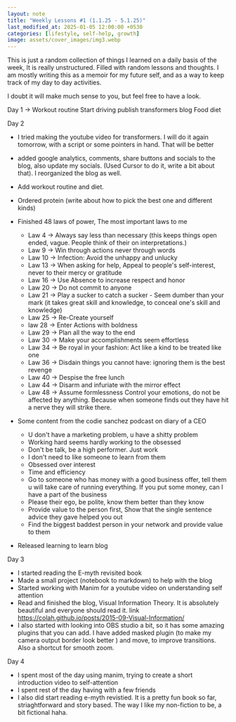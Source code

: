 ```yaml
---
layout: note
title: "Weekly Lessons #1 (1.1.25 - 5.1.25)"
last_modified_at: 2025-01-05 12:00:00 +0530
categories: [lifestyle, self-help, growth]
image: assets/cover_images/img3.webp
---
```



This is just a random collection of things I learned on a daily basis of the week, It is really unstructured. Filled with random lessons and thoughts. 
I am mostly writing this as a memoir for my future self, and as a way to keep track of my day to day activities.

I doubt it will make much sense to you, but feel free to have a look. 

Day 1 -> 
Workout routine 
Start driving 
publish transformers blog 
Food diet  

Day 2 
- I tried making the youtube video for transformers. I will do it again tomorrow, with a script or some pointers in hand. That will be better
- added google analytics, comments, share buttons and socials to the blog, also update my socials. (Used Cursor to do it, write a bit about that). I reorganized the blog as well. 
- Add workout routine and diet.
- Ordered protein (write about how to pick the best one and different kinds)
- Finished 48 laws of power, The most important laws to me 
    - Law 4 -> Always say less than necessary (this keeps things open ended, vague. People think of their on interpretations.)
    - Law 9 -> Win through actions never through words 
    - Law 10 -> Infection: Avoid the unhappy and unlucky 
    - Law 13 -> When asking for help, Appeal to people's self-interest, never to their mercy or gratitude 
    - Law 16 -> Use Absence to increase respect and honor 
    - Law 20 -> Do not commit to anyone 
    - Law 21 -> Play a sucker to catch a sucker - Seem dumber than your mark (it takes great skill and knowledge, to conceal one's skill and knowledge)
    - Law 25 -> Re-Create yourself 
    - law 28 -> Enter Actions with boldness 
    - Law 29 -> Plan all the way to the end 
    - Law 30 -> Make your accomplishments seem effortless 
    - Law 34 -> Be royal in your fashion: Act like a kind to be treated like one 
    - Law 36 -> Disdain things you cannot have: ignoring them is the best revenge 
    - Law 40 -> Despise the free lunch 
    - Law 44 -> Disarm and infuriate with the mirror effect 
    - Law 48 -> Assume formlessness 
    Control your emotions, do not be affected by anything. Because when someone finds out they have hit a nerve they will strike there.

- Some content from the codie sanchez podcast on diary of a CEO 
    - U don't have a marketing problem, u have a shitty problem
    - Working hard seems hardly working to the obsessed
    - Don't be talk, be a high performer. Just work
    - I don't need to like someone to learn from them
    - Obsessed over interest
    - Time and efficiency
    - Go to someone who has money with a good business offer, tell them u will take care of running everything. If you put some money, can I have a part of the business
    - Please their ego, be polite, know them better than they know
    - Provide value to the person first, Show that the single sentence advice they gave helped you out
    - Find the biggest baddest person in your network and provide value to them
- Released learning to learn blog 

Day 3 
- I started reading the E-myth revisited book 
- Made a small project (notebook to markdown) to help with the blog 
- Started working with Manim for a youtube video on understanding self attention 
- Read and finished the blog, Visual Information Theory. It is absolutely beautiful and everyone should read it.
link https://colah.github.io/posts/2015-09-Visual-Information/
- I also started with looking into OBS studio a bit, so it has some amazing plugins that you can add. I have added masked plugin (to make my camera output border look better ) and move, to improve transitions. 
Also a shortcut for smooth zoom. 

Day 4 
- I spent most of the day using manim, trying to create a short introduction video to self-attention 
- I spent rest of the day having with a few friends 
- I also did start reading e-myth revistied. It is a pretty fun book so far, striaghtforward and story based. The way I like my non-fiction to be, a bit fictional haha. 